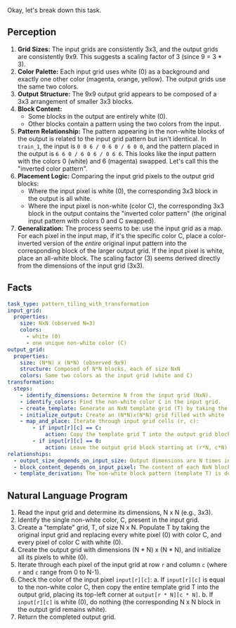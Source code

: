 Okay, let's break down this task.

## Perception

1.  **Grid Sizes:** The input grids are consistently 3x3, and the output grids are consistently 9x9. This suggests a scaling factor of 3 (since 9 = 3 * 3).
2.  **Color Palette:** Each input grid uses white (0) as a background and exactly one other color (magenta, orange, yellow). The output grids use the same two colors.
3.  **Output Structure:** The 9x9 output grid appears to be composed of a 3x3 arrangement of smaller 3x3 blocks.
4.  **Block Content:**
    *   Some blocks in the output are entirely white (0).
    *   Other blocks contain a pattern using the two colors from the input.
5.  **Pattern Relationship:** The pattern appearing in the non-white blocks of the output is related to the input grid pattern but isn't identical. In `train_1`, the input is `0 0 6 / 0 6 0 / 6 0 0`, and the pattern placed in the output is `6 6 0 / 6 0 6 / 0 6 6`. This looks like the input pattern with the colors 0 (white) and 6 (magenta) swapped. Let's call this the "inverted color pattern".
6.  **Placement Logic:** Comparing the input grid pixels to the output grid blocks:
    *   Where the input pixel is white (0), the corresponding 3x3 block in the output is all white.
    *   Where the input pixel is non-white (color C), the corresponding 3x3 block in the output contains the "inverted color pattern" (the original input pattern with colors 0 and C swapped).
7.  **Generalization:** The process seems to be: use the input grid as a map. For each pixel in the input map, if it's the specific color C, place a color-inverted version of the *entire* original input pattern into the corresponding block of the larger output grid. If the input pixel is white, place an all-white block. The scaling factor (3) seems derived directly from the dimensions of the input grid (3x3).

## Facts


```yaml
task_type: pattern_tiling_with_transformation
input_grid:
  properties:
    size: NxN (observed N=3)
    colors:
      - white (0)
      - one unique non-white color (C)
output_grid:
  properties:
    size: (N*N) x (N*N) (observed 9x9)
    structure: Composed of N*N blocks, each of size NxN
    colors: Same two colors as the input grid (white and C)
transformation:
  steps:
    - identify_dimensions: Determine N from the input grid (NxN).
    - identify_colors: Find the non-white color C in the input grid.
    - create_template: Generate an NxN template grid (T) by taking the input grid and swapping color 0 with color C.
    - initialize_output: Create an (N*N)x(N*N) grid filled with white (0).
    - map_and_place: Iterate through input grid cells (r, c):
        - if input[r][c] == C:
            action: Copy the template grid T into the output grid block starting at (r*N, c*N).
        - if input[r][c] == 0:
            action: Leave the output grid block starting at (r*N, c*N) as all white.
relationships:
  - output_size_depends_on_input_size: Output dimensions are N times input dimensions, where N is the input dimension. Output total size is input_size ^ 2.
  - block_content_depends_on_input_pixel: The content of each NxN block in the output depends on the color of the corresponding pixel in the input.
  - template_derivation: The non-white block pattern (template T) is derived from the input grid via color inversion (swapping 0 and C).
```


## Natural Language Program

1.  Read the input grid and determine its dimensions, N x N (e.g., 3x3).
2.  Identify the single non-white color, C, present in the input grid.
3.  Create a "template" grid, T, of size N x N. Populate T by taking the original input grid and replacing every white pixel (0) with color C, and every pixel of color C with white (0).
4.  Create the output grid with dimensions (N * N) x (N * N), and initialize all its pixels to white (0).
5.  Iterate through each pixel of the input grid at row `r` and column `c` (where `r` and `c` range from 0 to N-1).
6.  Check the color of the input pixel `input[r][c]`:
    a.  If `input[r][c]` is equal to the non-white color C, then copy the entire template grid T into the output grid, placing its top-left corner at `output[r * N][c * N]`.
    b.  If `input[r][c]` is white (0), do nothing (the corresponding N x N block in the output grid remains white).
7.  Return the completed output grid.